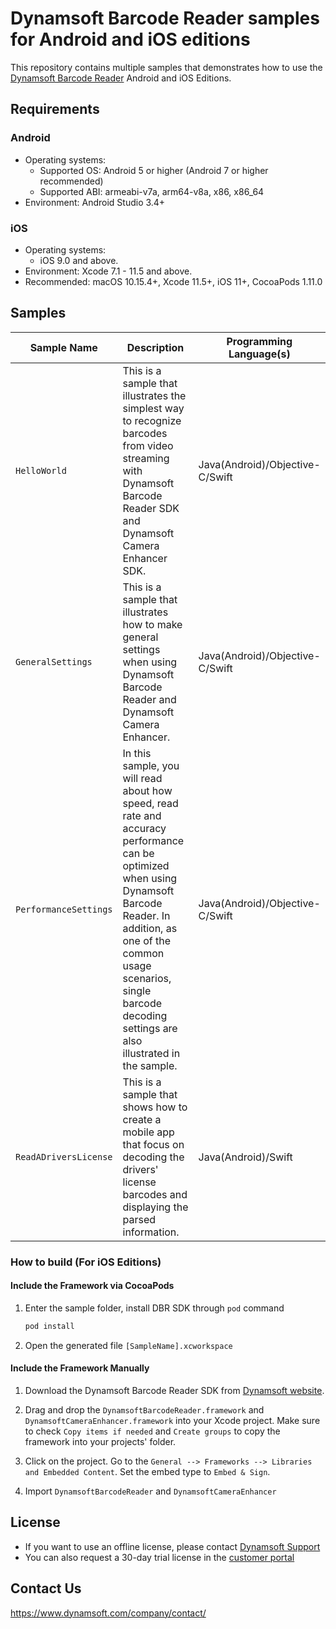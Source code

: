 # Dynamsoft Barcode Reader samples for Android and iOS editions

This repository contains multiple samples that demonstrates how to use the [Dynamsoft Barcode Reader](https://www.dynamsoft.com/barcode-reader/overview/) Android and iOS Editions.

## Requirements

### Android
- Operating systems:
  - Supported OS: Android 5 or higher (Android 7 or higher recommended)
  - Supported ABI: armeabi-v7a, arm64-v8a, x86, x86_64
- Environment: Android Studio 3.4+

### iOS
- Operating systems:
  - iOS 9.0 and above.
- Environment: Xcode 7.1 - 11.5 and above.
- Recommended: macOS 10.15.4+, Xcode 11.5+, iOS 11+, CocoaPods 1.11.0

## Samples

| Sample Name | Description | Programming Language(s) |
| ----------- | ----------- | ----------------------- |
| `HelloWorld` | This is a sample that illustrates the simplest way to recognize barcodes from video streaming with Dynamsoft Barcode Reader SDK and Dynamsoft Camera Enhancer SDK. | Java(Android)/Objective-C/Swift |
| `GeneralSettings` | This is a sample that illustrates how to make general settings when using Dynamsoft Barcode Reader and Dynamsoft Camera Enhancer. | Java(Android)/Objective-C/Swift |
| `PerformanceSettings` | In this sample, you will read about how speed, read rate and accuracy performance can be optimized when using Dynamsoft Barcode Reader. In addition, as one of the common usage scenarios, single barcode decoding settings are also illustrated in the sample. | Java(Android)/Objective-C/Swift |
| `ReadADriversLicense` | This is a sample that shows how to create a mobile app that focus on decoding the drivers' license barcodes and displaying the parsed information. | Java(Android)/Swift |

### How to build (For iOS Editions)

#### Include the Framework via CocoaPods

1. Enter the sample folder, install DBR SDK through `pod` command

    ```bash
    pod install
    ```

2. Open the generated file `[SampleName].xcworkspace`

#### Include the Framework Manually

1. Download the Dynamsoft Barcode Reader SDK from <a href="https://www.dynamsoft.com/barcode-reader/downloads/?utm_source=docs" target="_blank">Dynamsoft website</a>.

2. Drag and drop the `DynamsoftBarcodeReader.framework` and `DynamsoftCameraEnhancer.framework` into your Xcode project. Make sure to check `Copy items if needed` and `Create groups` to copy the framework into your projects' folder.

3. Click on the project. Go to the `General --> Frameworks --> Libraries and Embedded Content`. Set the embed type to `Embed & Sign`.

4. Import `DynamsoftBarcodeReader` and `DynamsoftCameraEnhancer`

## License

- If you want to use an offline license, please contact [Dynamsoft Support](https://www.dynamsoft.com/company/contact/)
- You can also request a 30-day trial license in the [customer portal](https://www.dynamsoft.com/customer/license/trialLicense?product=dbr&utm_source=github)

## Contact Us

https://www.dynamsoft.com/company/contact/
